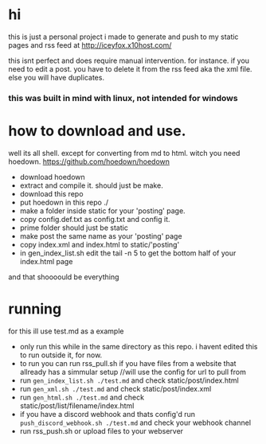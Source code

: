 # hi
this is just a personal project i made to generate and push to my static pages and rss feed at http://iceyfox.x10host.com/

this isnt perfect and does require manual intervention. for instance. if you need to edit a post. you have to delete it from the rss feed aka the xml file. else you will have duplicates.

### this was built in mind with linux, not intended for windows

# how to download and use.
well its all shell. except for converting from md to html. witch you need hoedown. https://github.com/hoedown/hoedown

- download hoedown
- extract and compile it. should just be make.
- download this repo
- put hoedown in this repo ./
- make a folder inside static for your 'posting' page.
- copy config.def.txt as config.txt and config it.
- prime folder should just be static
- make post the same name as your 'posting' page
- copy index.xml and index.html to static/'posting'
- in gen\_index\_list.sh edit the tail -n 5 to get the bottom half of your index.html page

and that shoooould be everything

# running
for this ill use test.md as a example

- only run this while in the same directory as this repo. i havent edited this to run outside it, for now.
- to run you can run rss\_pull.sh if you have files from a website that allready has a simmular setup //will use the config for url to pull from
- run ``gen_index_list.sh ./test.md`` and check static/post/index.html
- run ``gen_xml.sh ./test.md`` and check static/post/index.xml
- run ``gen_html.sh ./test.md`` and check static/post/list/filename/index.html
- if you have a discord webhook and thats config'd run ``push_discord_webhook.sh ./test.md`` and check your webhook channel
- run rss\_push.sh or upload files to your webserver
